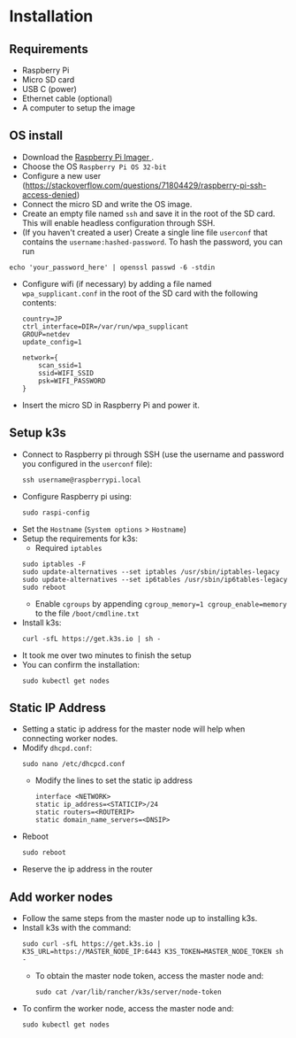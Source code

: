 # Installation

## Requirements
- Raspberry Pi
- Micro SD card
- USB C (power)
- Ethernet cable (optional)
- A computer to setup the image

## OS install
- Download the [Raspberry Pi Imager ](https://www.raspberrypi.com/software/).
- Choose the OS `Raspberry Pi OS 32-bit`
- Configure a new user (https://stackoverflow.com/questions/71804429/raspberry-pi-ssh-access-denied)
- Connect the micro SD and write the OS image.
- Create an empty file named `ssh` and save it in the root of the SD card. This will enable headless configuration through SSH.
- (If you haven't created a user) Create a single line file `userconf` that contains the `username:hashed-password`. To hash the password, you can run
```
echo 'your_password_here' | openssl passwd -6 -stdin
```
- Configure wifi (if necessary) by adding a file named `wpa_supplicant.conf` in the root of the SD card with the following contents:
    ```
    country=JP
    ctrl_interface=DIR=/var/run/wpa_supplicant 
    GROUP=netdev
    update_config=1

    network={
        scan_ssid=1
        ssid=WIFI_SSID
        psk=WIFI_PASSWORD
    }
    ```
- Insert the micro SD in Raspberry Pi and power it.

## Setup k3s
- Connect to Raspberry pi through SSH (use the username and password you configured in the `userconf` file):
    ```
    ssh username@raspberrypi.local
    ```
- Configure Raspberry pi using:
    ```
    sudo raspi-config
    ```
- Set the `Hostname` (`System options` > `Hostname`)
- Setup the requirements for k3s:
    - Required `iptables`
    ```
    sudo iptables -F
    sudo update-alternatives --set iptables /usr/sbin/iptables-legacy
    sudo update-alternatives --set ip6tables /usr/sbin/ip6tables-legacy
    sudo reboot
    ```
    - Enable `cgroups` by appending `cgroup_memory=1 cgroup_enable=memory` to the file `/boot/cmdline.txt`
- Install k3s:
    ```
    curl -sfL https://get.k3s.io | sh -
    ```
- It took me over two minutes to finish the setup
- You can confirm the installation:
    ```
    sudo kubectl get nodes
    ```

## Static IP Address
- Setting a static ip address for the master node will help when connecting worker nodes.
- Modify `dhcpd.conf`:
    ```
    sudo nano /etc/dhcpcd.conf
    ```
    - Modify the lines to set the static ip address
        ```
        interface <NETWORK>
        static ip_address=<STATICIP>/24
        static routers=<ROUTERIP>
        static domain_name_servers=<DNSIP>
        ```
- Reboot
    ```
    sudo reboot
    ```
- Reserve the ip address in the router

## Add worker nodes
- Follow the same steps from the master node up to installing k3s.
- Install k3s with the command:
    ```
    sudo curl -sfL https://get.k3s.io | K3S_URL=https://MASTER_NODE_IP:6443 K3S_TOKEN=MASTER_NODE_TOKEN sh -
    ```
    - To obtain the master node token, access the master node and:
        ```
        sudo cat /var/lib/rancher/k3s/server/node-token
        ```
- To confirm the worker node, access the master node and:
    ```
    sudo kubectl get nodes
    ```